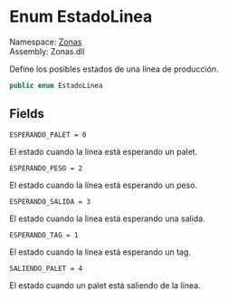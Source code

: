 # <a id="Zonas_EstadoLinea"></a> Enum EstadoLinea

Namespace: [Zonas](Zonas.md)  
Assembly: Zonas.dll  

Define los posibles estados de una línea de producción.

```csharp
public enum EstadoLinea
```

## Fields

`ESPERANDO_PALET = 0` 

El estado cuando la línea está esperando un palet.



`ESPERANDO_PESO = 2` 

El estado cuando la línea está esperando un peso.



`ESPERANDO_SALIDA = 3` 

El estado cuando la línea está esperando una salida.



`ESPERANDO_TAG = 1` 

El estado cuando la línea está esperando un tag.



`SALIENDO_PALET = 4` 

El estado cuando un palet está saliendo de la línea.



